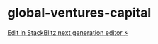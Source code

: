 # global-ventures-capital

[Edit in StackBlitz next generation editor ⚡️](https://stackblitz.com/~/github.com/daisuke-ai/global-ventures-capital)